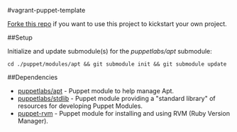 #vagrant-puppet-template

[Forke this repo](http://help.github.com/fork-a-repo/) if you want to use this project to kickstart your own project.

##Setup

Initialize and update submodule(s) for the *puppetlabs/apt* submodule:

    cd ./puppet/modules/apt && git submodule init && git submodule update

##Dependencies

* [puppetlabs/apt](https://github.com/puppetlabs/puppet-apt) - Puppet module to help manage Apt.
* [puppetlabs/stdlib](https://github.com/puppetlabs/puppetlabs-stdlib) - Puppet module providing a "standard library" of resources for developing Puppet Modules.
* [puppet-rvm](https://github.com/blt04/puppet-rvm) - Puppet module for installing and using RVM (Ruby Version Manager).